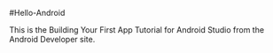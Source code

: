 #Hello-Android

This is the Building Your First App Tutorial for Android Studio from the Android Developer site.
